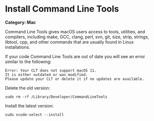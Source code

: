 # Install Command Line Tools

__Category: Mac__

Command Line Tools gives macOS users access to tools, utilities, and compilers, including make, GCC, clang, perl, svn, git, size, strip, strings, libtool, cpp, and other commands that are usually found in Linux installations.

If your code Command Line Tools are out of date you will see an error similar to the following:

```shell
Error: Your CLT does not support macOS 11.
It is either outdated or was modified.
Please update your CLT or delete it if no updates are available.
```

Delete the old version:

```shell
sudo rm -rf /Library/Developer/CommandLineTools
```

Install the latest version:

```shell
sudo xcode-select --install
```

